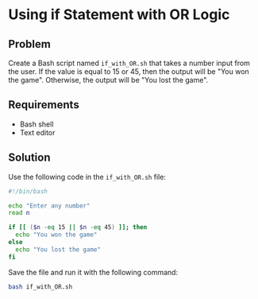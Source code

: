 # Using if Statement with OR Logic

## Problem

Create a Bash script named `if_with_OR.sh` that takes a number input from the user. If the value is equal to 15 or 45, then the output will be "You won the game". Otherwise, the output will be "You lost the game".

## Requirements

- Bash shell
- Text editor

## Solution

Use the following code in the `if_with_OR.sh` file:

```bash
#!/bin/bash

echo "Enter any number"
read n

if [[ ($n -eq 15 || $n -eq 45) ]]; then
  echo "You won the game"
else
  echo "You lost the game"
fi
```

Save the file and run it with the following command:

```bash
bash if_with_OR.sh
```
